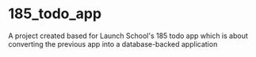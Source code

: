 # 185_todo_app
A project created based for Launch School's 185 todo app which is about converting the previous app into a database-backed application
